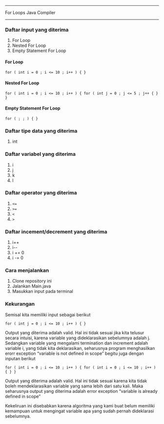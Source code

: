 ***
For Loops Java Compiler
***

### Daftar input yang diterima
1. For Loop
2. Nested For Loop
3. Empty Statement For Loop

#### For Loop
```
for ( int i = 0 ; i <= 10 ; i++ ) { }
```

#### Nested For Loop
```
for ( int i = 0 ; i <= 10 ; i++ ) { for ( int j = 0 ; j <= 5 ; j++ { } }
```

#### Empty Statement For Loop
```
for ( ; ; ) { }
```

### Daftar tipe data yang diterima
1. int

### Daftar variabel yang diterima
1. i
2. j
3. k
4. l

### Daftar operator yang diterima
1. `<=`
2. `>=`
3. `<`
4. `>`

### Daftar incement/decrement yang diterima
1. i++
2. i--
3. i += 0
4. i -= 0

### Cara menjalankan
1. Clone repository ini
2. Jalankan Main.java
3. Masukkan input pada terminal

### Kekurangan
Semisal kita memiliki input sebagai berikut

```for ( int j = 0 ; i <= 10 ; i++ ) { }```

Output yang diterima adalah valid. Hal ini tidak sesuai jika kita telusur secara intuisi, karena variable yang dideklarasikan sebelumnya adalah j. Sedangkan variable yang mengalami termination dan increment adalah variable i, yang tidak kita deklarasikan, seharusnya program menghasilkan erorr exception “variable is not defined in scope” begitu juga dengan inputan berikut

```for ( int i = 0 ; i <= 10 ; i++ ) { for ( int i = 0 ; i <= 10 ; i++ ) { } }```

Output yang diterima adalah valid. Hal ini tidak sesuai karena kita tidak boleh mendeklarasikan variable yang sama lebih dari satu kali. Maka seharusnya output yang diterima adalah error exception “variable is already defined in scope”

Kekeliruan ini disebabkan karena algoritma yang kami buat belum memiliki kemampuan untuk mengingat variable apa yang sudah pernah dideklarasi sebelumnya.
